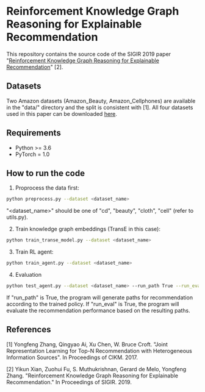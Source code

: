 # Reinforcement Knowledge Graph Reasoning for Explainable Recommendation
This repository contains the source code of the SIGIR 2019 paper "[Reinforcement Knowledge Graph Reasoning for Explainable Recommendation](https://arxiv.org/abs/1906.05237)" [2].

## Datasets
Two Amazon datasets (Amazon_Beauty, Amazon_Cellphones) are available in the "data/" directory and the split is consistent with [1].
All four datasets used in this paper can be downloaded [here](https://drive.google.com/uc?export=download&confirm=Tiux&id=1CL4Pjumj9d7fUDQb1_leIMOot73kVxKB).

## Requirements
- Python >= 3.6
- PyTorch = 1.0


## How to run the code
1. Proprocess the data first:
```bash
python preprocess.py --dataset <dataset_name>
```
"<dataset_name>" should be one of "cd", "beauty", "cloth", "cell" (refer to utils.py).

2. Train knowledge graph embeddings (TransE in this case):
```bash
python train_transe_model.py --dataset <dataset_name>
```

3. Train RL agent:
```bash
python train_agent.py --dataset <dataset_name>
```

4. Evaluation
```bash
python test_agent.py --dataset <dataset_name> --run_path True --run_eval True
```
If "run_path" is True, the program will generate paths for recommendation according to the trained policy.
If "run_eval" is True, the program will evaluate the recommendation performance based on the resulting paths.

## References
[1] Yongfeng Zhang, Qingyao Ai, Xu Chen, W. Bruce Croft. "Joint Representation Learning for Top-N Recommendation with Heterogeneous Information Sources". In Proceedings of CIKM. 2017.

[2] Yikun Xian, Zuohui Fu, S. Muthukrishnan, Gerard de Melo, Yongfeng Zhang. "Reinforcement Knowledge Graph Reasoning for Explainable Recommendation." In Proceedings of SIGIR. 2019.

